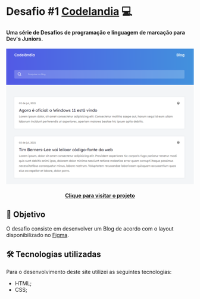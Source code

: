 # Desafio #1 [Codelandia](https://discord.gg/wNCWTVuxyz) 💻

#### Uma série de Desafios de programação e linguagem de marcação para Dev's Juniors.

![Resultado final do projeto(Desktop)](codelandia.png)

<h4 align="center"><a href=http://desafios-codelandia-kappa.vercel.app/>Clique para visitar o projeto</a></h4>

## 🎯 Objetivo

O desafio consiste em desenvolver um Blog de acordo com o layout disponibilizado no [Figma](https://www.figma.com/file/Yb9IBH56g7T1hdIyZ3BMNO/Desafios---Codelândia?node-id=0%3A1).

## 🛠️ Tecnologias utilizadas

Para o desenvolvimento deste site utilizei as seguintes tecnologias:

- HTML;
- CSS;
